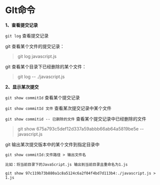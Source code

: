 # GIt命令

**1、查看提交记录**

`git log`  查看提交记录

git 查看某个文件的提交记录：

> git log javascript.js

git 查看某个目录下已经删除的某个文件：

> git log -- ./javascript.js



**2、显示某次提交**

`git show commitId`  查看某个提交记录

`git show commitId 文件` 查看某次提交记录中某个文件

`git show commitid -- 已删除的文件` 查看某个提交记录中已经删除的文件

> git show 675a793c5def12d337a59abbb66ab64a5819be5e -- javascript.js

git  输出某次提交版本中的某个文件到指定目录中

```git
git show commitId:文件路径 > 输出文件名

比如：将当前目录下的JavaScript.js 输出到当前目录且重命名为1.js

git show 97c119b73b880a1c8a5124c6a2f04f4bd7d113b4:./javascript.js > 1.js
```

